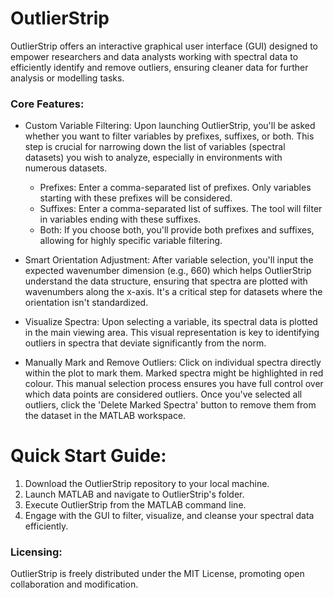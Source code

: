 # OutlierStrip
OutlierStrip offers an interactive graphical user interface (GUI) designed to empower researchers and data analysts working with spectral data to efficiently identify and remove outliers, ensuring cleaner data for further analysis or modelling tasks.

### Core Features:

- Custom Variable Filtering: Upon launching OutlierStrip, you'll be asked whether you want to filter variables by prefixes, suffixes, or both. This step is crucial for narrowing down the list of variables (spectral datasets) you wish to analyze, especially in environments with numerous datasets.
   - Prefixes: Enter a comma-separated list of prefixes. Only variables starting with these prefixes will be considered.
   - Suffixes: Enter a comma-separated list of suffixes. The tool will filter in variables ending with these suffixes.
   - Both: If you choose both, you'll provide both prefixes and suffixes, allowing for highly specific variable filtering.
     
- Smart Orientation Adjustment: After variable selection, you'll input the expected wavenumber dimension (e.g., 660) which helps OutlierStrip understand the data structure, ensuring that spectra are plotted with wavenumbers along the x-axis. It's a critical step for datasets where the orientation isn't standardized.
  
- Visualize Spectra: Upon selecting a variable, its spectral data is plotted in the main viewing area. This visual representation is key to identifying outliers in spectra that deviate significantly from the norm.

- Manually Mark and Remove Outliers: Click on individual spectra directly within the plot to mark them. Marked spectra might be highlighted in red colour. This manual selection process ensures you have full control over which data points are considered outliers. Once you've selected all outliers, click the 'Delete Marked Spectra' button to remove them from the dataset in the MATLAB workspace.

# Quick Start Guide:

1. Download the OutlierStrip repository to your local machine.
2. Launch MATLAB and navigate to OutlierStrip's folder.
3. Execute OutlierStrip from the MATLAB command line.
4. Engage with the GUI to filter, visualize, and cleanse your spectral data efficiently.


### Licensing:
OutlierStrip is freely distributed under the MIT License, promoting open collaboration and modification.
